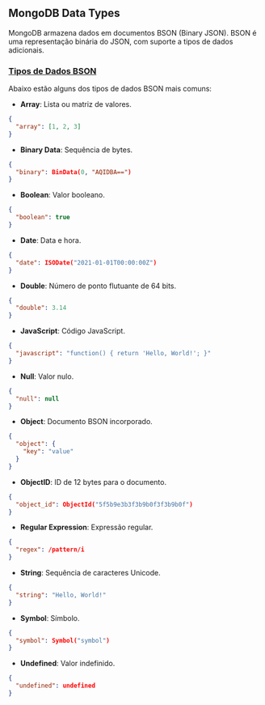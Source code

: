 ## MongoDB Data Types

MongoDB armazena dados em documentos BSON (Binary JSON). BSON é uma representação binária do JSON, com suporte a tipos de dados adicionais.

### [Tipos de Dados BSON](https://www.mongodb.com/pt-br/docs/manual/reference/bson-types/)

Abaixo estão alguns dos tipos de dados BSON mais comuns:

- **Array**: Lista ou matriz de valores.

```json
{
  "array": [1, 2, 3]
}
```

- **Binary Data**: Sequência de bytes.

```json
{
  "binary": BinData(0, "AQIDBA==")
}
```

- **Boolean**: Valor booleano.

```json
{
  "boolean": true
}
```

- **Date**: Data e hora.

```json
{
  "date": ISODate("2021-01-01T00:00:00Z")
}
```

- **Double**: Número de ponto flutuante de 64 bits.

```json
{
  "double": 3.14
}
```

- **JavaScript**: Código JavaScript.

```json
{
  "javascript": "function() { return 'Hello, World!'; }"
}
```

- **Null**: Valor nulo.

```json
{
  "null": null
}
```

- **Object**: Documento BSON incorporado.

```json
{
  "object": {
    "key": "value"
  }
}
```

- **ObjectID**: ID de 12 bytes para o documento.

```json
{
  "object_id": ObjectId("5f5b9e3b3f3b9b0f3f3b9b0f")
}
```

- **Regular Expression**: Expressão regular.

```json
{
  "regex": /pattern/i
}
```

- **String**: Sequência de caracteres Unicode.

```json
{
  "string": "Hello, World!"
}
```

- **Symbol**: Símbolo.

```json
{
  "symbol": Symbol("symbol")
}
```

- **Undefined**: Valor indefinido.

```json
{
  "undefined": undefined
}
```
